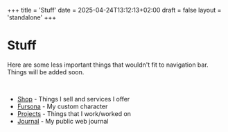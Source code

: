 +++
title = 'Stuff'
date = 2025-04-24T13:12:13+02:00
draft = false
layout = 'standalone'
+++

# Stuff
Here are some less important things that wouldn't fit to navigation bar.
Things will be added soon.

&nbsp;

* [Shop](#) - Things I sell and services I offer
* [Fursona](#) - My custom character
* [Projects](#) - Things that I work/worked on
* [Journal](#) - My public web journal
